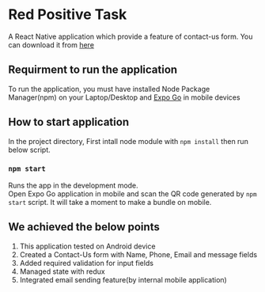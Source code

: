# Red Positive Task

A React Native application which provide a feature of contact-us form. You can download it from [here](https://expo.dev/accounts/madhav730/projects/RedPositiveTask/builds/56ae9ac8-a657-4c67-8e03-7c20972862c6)

## Requirment to run the application

To run the application,
you must have installed Node Package Manager(npm) on your Laptop/Desktop and [Expo Go](https://expo.dev/client) in mobile devices

## How to start application

In the project directory, First intall node module with `npm install` then run below script.

### `npm start`

Runs the app in the development mode.\
Open Expo Go application in mobile and scan the QR code generated by `npm start` script. It will take a moment to make a bundle on mobile.

## We achieved the below points

1. This application tested on Android device
2. Created a Contact-Us form with Name, Phone, Email and message fields
3. Added required validation for input fields
4. Managed state with redux
5. Integrated email sending feature(by internal mobile application)
